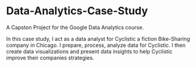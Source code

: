 # Data-Analytics-Case-Study
A Capston Project for the Google Data Analytics course.

In this case study, I act as a data analyst for Cyclistic a fiction Bike-Sharing company in Chicago. I prepare, process, analyze data for Cyclistic. I then create data visualizations and present data insights to help Cyclistic improve their companies strategies.
